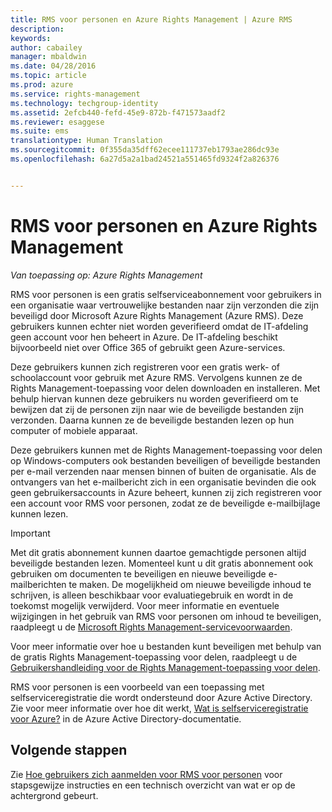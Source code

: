 ```yaml
---
title: RMS voor personen en Azure Rights Management | Azure RMS
description: 
keywords: 
author: cabailey
manager: mbaldwin
ms.date: 04/28/2016
ms.topic: article
ms.prod: azure
ms.service: rights-management
ms.technology: techgroup-identity
ms.assetid: 2efcb440-fefd-45e9-872b-f471573aadf2
ms.reviewer: esaggese
ms.suite: ems
translationtype: Human Translation
ms.sourcegitcommit: 0f355da35dff62ecee111737eb1793ae286dc93e
ms.openlocfilehash: 6a27d5a2a1bad24521a551465fd9324f2a826376


---
```


# RMS voor personen en Azure Rights Management

*Van toepassing op: Azure Rights Management*

RMS voor personen is een gratis selfserviceabonnement voor gebruikers in een organisatie waar vertrouwelijke bestanden naar zijn verzonden die zijn beveiligd door Microsoft Azure Rights Management (Azure RMS). Deze gebruikers kunnen echter niet worden geverifieerd omdat de IT-afdeling geen account voor hen beheert in Azure. De IT-afdeling beschikt bijvoorbeeld niet over Office 365 of gebruikt geen Azure-services.

Deze gebruikers kunnen zich registreren voor een gratis werk- of schoolaccount voor gebruik met Azure RMS. Vervolgens kunnen ze de Rights Management-toepassing voor delen downloaden en installeren. Met behulp hiervan kunnen deze gebruikers nu worden geverifieerd om te bewijzen dat zij de personen zijn naar wie de beveiligde bestanden zijn verzonden. Daarna kunnen ze de beveiligde bestanden lezen op hun computer of mobiele apparaat.

Deze gebruikers kunnen met de Rights Management-toepassing voor delen op Windows-computers ook bestanden beveiligen of beveiligde bestanden per e-mail verzenden naar mensen binnen of buiten de organisatie. Als de ontvangers van het e-mailbericht zich in een organisatie bevinden die ook geen gebruikersaccounts in Azure beheert, kunnen zij zich registreren voor een account voor RMS voor personen, zodat ze de beveiligde e-mailbijlage kunnen lezen.

> [!IMPORTANT]
> Met dit gratis abonnement kunnen daartoe gemachtigde personen altijd beveiligde bestanden lezen. Momenteel kunt u dit gratis abonnement ook gebruiken om documenten te beveiligen en nieuwe beveiligde e-mailberichten te maken. De mogelijkheid om nieuwe beveiligde inhoud te schrijven, is alleen beschikbaar voor evaluatiegebruik en wordt in de toekomst mogelijk verwijderd. Voor meer informatie en eventuele wijzigingen in het gebruik van RMS voor personen om inhoud te beveiligen, raadpleegt u de [Microsoft Rights Management-servicevoorwaarden](https://portal.aadrm.com/Legal/Service).

Voor meer informatie over hoe u bestanden kunt beveiligen met behulp van de gratis Rights Management-toepassing voor delen, raadpleegt u de [Gebruikershandleiding voor de Rights Management-toepassing voor delen](../rms-client/sharing-app-user-guide.md).

RMS voor personen is een voorbeeld van een toepassing met selfserviceregistratie die wordt ondersteund door Azure Active Directory. Zie voor meer informatie over hoe dit werkt, [Wat is selfserviceregistratie voor Azure?](/active-directory/active-directory-self-service-signup) in de Azure Active Directory-documentatie. 

## Volgende stappen
Zie [Hoe gebruikers zich aanmelden voor RMS voor personen](rms-for-individuals-user-sign-up.md) voor stapsgewijze instructies en een technisch overzicht van wat er op de achtergrond gebeurt. 




<!--HONumber=Jul16_HO3-->


